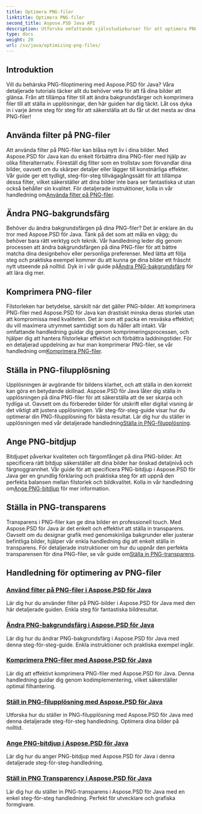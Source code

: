 ```yaml
---
title: Optimera PNG-filer
linktitle: Optimera PNG-filer
second_title: Aspose.PSD Java API
description: Utforska omfattande självstudiekurser för att optimera PNG-filer med Aspose.PSD för Java, som täcker filter, bakgrundsfärgförändringar, komprimering, upplösning, bitdjup och transparens.
type: docs
weight: 20
url: /sv/java/optimizing-png-files/
---
```

## Introduktion

Vill du behärska PNG-filoptimering med Aspose.PSD för Java? Våra detaljerade tutorials täcker allt du behöver veta för att få dina bilder att glänsa. Från att tillämpa filter till att ändra bakgrundsfärger och komprimera filer till att ställa in upplösningar, den här guiden har dig täckt. Låt oss dyka in i varje ämne steg för steg för att säkerställa att du får ut det mesta av dina PNG-filer!

## Använda filter på PNG-filer

Att använda filter på PNG-filer kan blåsa nytt liv i dina bilder. Med Aspose.PSD för Java kan du enkelt förbättra dina PNG-filer med hjälp av olika filteralternativ. Föreställ dig filter som en trollstav som förvandlar dina bilder, oavsett om du skärper detaljer eller lägger till konstnärliga effekter. Vår guide ger ett tydligt, steg-för-steg tillvägagångssätt för att tillämpa dessa filter, vilket säkerställer att dina bilder inte bara ser fantastiska ut utan också behåller sin kvalitet. För detaljerade instruktioner, kolla in vår handledning om[Använda filter på PNG-filer](./apply-filters-png-files/).

## Ändra PNG-bakgrundsfärg

Behöver du ändra bakgrundsfärgen på dina PNG-filer? Det är enklare än du tror med Aspose.PSD för Java. Tänk på det som att måla en vägg; du behöver bara rätt verktyg och teknik. Vår handledning leder dig genom processen att ändra bakgrundsfärgen på dina PNG-filer för att bättre matcha dina designbehov eller personliga preferenser. Med lätta att följa steg och praktiska exempel kommer du att kunna ge dina bilder ett fräscht nytt utseende på nolltid. Dyk in i vår guide på[Ändra PNG-bakgrundsfärg](./change-png-background-color/) för att lära dig mer.

## Komprimera PNG-filer

Filstorleken har betydelse, särskilt när det gäller PNG-bilder. Att komprimera PNG-filer med Aspose.PSD för Java kan drastiskt minska deras storlek utan att kompromissa med kvaliteten. Det är som att packa en resväska effektivt; du vill maximera utrymmet samtidigt som du håller allt intakt. Vår omfattande handledning guidar dig genom komprimeringsprocessen, och hjälper dig att hantera filstorlekar effektivt och förbättra laddningstider. För en detaljerad uppdelning av hur man komprimerar PNG-filer, se vår handledning om[Komprimera PNG-filer](./compress-png-files/).

## Ställa in PNG-filupplösning

 Upplösningen är avgörande för bildens klarhet, och att ställa in den korrekt kan göra en betydande skillnad. Aspose.PSD för Java låter dig ställa in upplösningen på dina PNG-filer för att säkerställa att de ser skarpa och tydliga ut. Oavsett om du förbereder bilder för utskrift eller digital visning är det viktigt att justera upplösningen. Vår steg-för-steg-guide visar hur du optimerar din PNG-filupplösning för bästa resultat. Lär dig hur du ställer in upplösningen med vår detaljerade handledning[Ställa in PNG-filupplösning](./set-png-file-resolution/).

## Ange PNG-bitdjup

 Bitdjupet påverkar kvaliteten och färgomfånget på dina PNG-bilder. Att specificera rätt bitdjup säkerställer att dina bilder har önskad detaljnivå och färgnoggrannhet. Vår guide för att specificera PNG-bitdjup i Aspose.PSD för Java ger en grundlig förklaring och praktiska steg för att uppnå den perfekta balansen mellan filstorlek och bildkvalitet. Kolla in vår handledning om[Ange PNG-bitdjup](./specify-png-bit-depth/) för mer information.

## Ställa in PNG-transparens

 Transparens i PNG-filer kan ge dina bilder en professionell touch. Med Aspose.PSD för Java är det enkelt och effektivt att ställa in transparens. Oavsett om du designar grafik med genomskinliga bakgrunder eller justerar befintliga bilder, hjälper vår enkla handledning dig att enkelt ställa in transparens. För detaljerade instruktioner om hur du uppnår den perfekta transparensen för dina PNG-filer, se vår guide om[Ställa in PNG-transparens](./set-png-transparency/).

## Handledning för optimering av PNG-filer
### [Använd filter på PNG-filer i Aspose.PSD för Java](./apply-filters-png-files/)
Lär dig hur du använder filter på PNG-bilder i Aspose.PSD för Java med den här detaljerade guiden. Enkla steg för fantastiska bildresultat.
### [Ändra PNG-bakgrundsfärg i Aspose.PSD för Java](./change-png-background-color/)
Lär dig hur du ändrar PNG-bakgrundsfärg i Aspose.PSD för Java med denna steg-för-steg-guide. Enkla instruktioner och praktiska exempel ingår.
### [Komprimera PNG-filer med Aspose.PSD för Java](./compress-png-files/)
Lär dig att effektivt komprimera PNG-filer med Aspose.PSD för Java. Denna handledning guidar dig genom kodimplementering, vilket säkerställer optimal filhantering.
### [Ställ in PNG-filupplösning med Aspose.PSD för Java](./set-png-file-resolution/)
Utforska hur du ställer in PNG-filupplösning med Aspose.PSD för Java med denna detaljerade steg-för-steg handledning. Optimera dina bilder på nolltid.
### [Ange PNG-bitdjup i Aspose.PSD för Java](./specify-png-bit-depth/)
Lär dig hur du anger PNG-bitdjup med Aspose.PSD för Java i denna detaljerade steg-för-steg-handledning.
### [Ställ in PNG Transparency i Aspose.PSD för Java](./set-png-transparency/)
Lär dig hur du ställer in PNG-transparens i Aspose.PSD för Java med en enkel steg-för-steg handledning. Perfekt för utvecklare och grafiska formgivare.